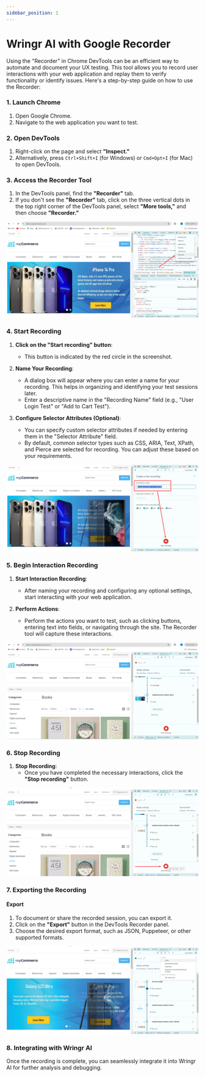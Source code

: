 ```yaml
---
sidebar_position: 1
---
```


# Wringr AI with Google Recorder

Using the "Recorder" in Chrome DevTools can be an efficient way to automate and document your UX testing. This tool allows you to record user interactions with your web application and replay them to verify functionality or identify issues. Here's a step-by-step guide on how to use the Recorder:

### 1. Launch Chrome
1. Open Google Chrome.
2. Navigate to the web application you want to test.

### 2. Open DevTools
1. Right-click on the page and select **"Inspect."**
2. Alternatively, press `Ctrl+Shift+I` (for Windows) or `Cmd+Opt+I` (for Mac) to open DevTools.

### 3. Access the Recorder Tool
1. In the DevTools panel, find the **"Recorder"** tab.
2. If you don't see the **"Recorder"** tab, click on the three vertical dots in the top right corner of the DevTools panel, select **"More tools,"** and then choose **"Recorder."**

![Recorder](/img/recorder1.png)

### 4. Start Recording

1. **Click on the "Start recording" button**:
   - This button is indicated by the red circle in the screenshot.

2. **Name Your Recording**:
   - A dialog box will appear where you can enter a name for your recording. This helps in organizing and identifying your test sessions later.
   - Enter a descriptive name in the "Recording Name" field (e.g., "User Login Test" or "Add to Cart Test").

3. **Configure Selector Attributes (Optional)**:
   - You can specify custom selector attributes if needed by entering them in the "Selector Attribute" field.
   - By default, common selector types such as CSS, ARIA, Text, XPath, and Pierce are selected for recording. You can adjust these based on your requirements.

![Recorder](/img/recorder3.png)

### 5. Begin Interaction Recording

1. **Start Interaction Recording**:
   - After naming your recording and configuring any optional settings, start interacting with your web application.

2. **Perform Actions**:
   - Perform the actions you want to test, such as clicking buttons, entering text into fields, or navigating through the site. The Recorder tool will capture these interactions.

![Recorder](/img/recorder4.png)

### 6. Stop Recording

1. **Stop Recording**:
   - Once you have completed the necessary interactions, click the **"Stop recording"** button.

![Recorder](/img/recorder5.png)

### 7. Exporting the Recording

#### Export
1. To document or share the recorded session, you can export it.
2. Click on the **"Export"** button in the DevTools Recorder panel.
3. Choose the desired export format, such as JSON, Puppeteer, or other supported formats.

![Recorder](/img/recorder7.png)

### 8. Integrating with Wringr AI

Once the recording is complete, you can seamlessly integrate it into Wringr AI for further analysis and debugging.








